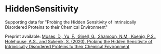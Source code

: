 # HiddenSensitivity
Supporting data for "Probing the Hidden Sensitivity of Intrinsically Disordered Proteins to their Chemical Environment"

Preprint available: [Moses, D., Yu, F., Ginell, G., Shamoon, N.M., Koenig, P.S., Holehouse, A.S., and Sukenik, S. (2020). Probing the Hidden Sensitivity of Intrinsically Disordered Proteins to their Chemical Environment](https://www.biorxiv.org/content/10.1101/2020.08.17.252478v1)


